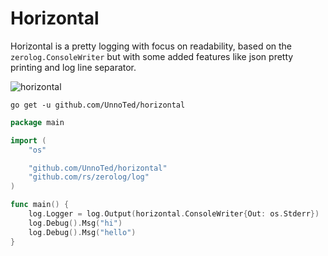 # Horizontal

Horizontal is a pretty logging with focus on readability, based on the `zerolog.ConsoleWriter` but with some added features like json pretty printing and log line separator.

![horizontal](https://i.imgur.com/RvuuYSj.png)

`go get -u github.com/UnnoTed/horizontal`

```go
package main

import (
	"os"

	"github.com/UnnoTed/horizontal"
	"github.com/rs/zerolog/log"
)

func main() {
	log.Logger = log.Output(horizontal.ConsoleWriter{Out: os.Stderr})
	log.Debug().Msg("hi")
	log.Debug().Msg("hello")
}

```
